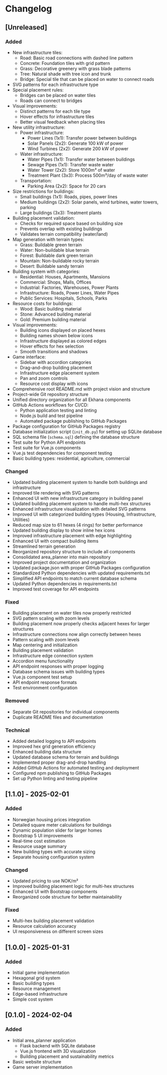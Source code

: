 # Changelog

## [Unreleased]

### Added
- New infrastructure tiles:
  - Road: Basic road connections with dashed line pattern
  - Concrete: Foundation tiles with grid pattern
  - Grass: Decorative greenery with grass blade patterns
  - Tree: Natural shade with tree icon and trunk
  - Bridge: Special tile that can be placed on water to connect roads
- SVG patterns for each infrastructure type
- Special placement rules:
  - Bridges can be placed on water tiles
  - Roads can connect to bridges
- Visual improvements:
  - Distinct patterns for each tile type
  - Hover effects for infrastructure tiles
  - Better visual feedback when placing tiles
- New utility infrastructure:
  - Power infrastructure:
    - Power Lines (1x1): Transfer power between buildings
    - Solar Panels (2x2): Generate 100 kW of power
    - Wind Turbines (2x2): Generate 200 kW of power
  - Water infrastructure:
    - Water Pipes (1x1): Transfer water between buildings
    - Sewage Pipes (1x1): Transfer waste water
    - Water Tower (2x2): Store 1000m³ of water
    - Treatment Plant (3x3): Process 500m³/day of waste water
  - Transportation:
    - Parking Area (2x2): Space for 20 cars
- Size restrictions for buildings:
  - Small buildings (1x1): Roads, pipes, power lines
  - Medium buildings (2x2): Solar panels, wind turbines, water towers, parking
  - Large buildings (3x3): Treatment plants
- Building placement validation:
  - Checks for required space based on building size
  - Prevents overlap with existing buildings
  - Validates terrain compatibility (water/land)
- Map generation with terrain types:
  - Grass: Buildable green terrain
  - Water: Non-buildable blue terrain
  - Forest: Buildable dark green terrain
  - Mountain: Non-buildable rocky terrain
  - Desert: Buildable sandy terrain
- Building system with categories:
  - Residential: Houses, Apartments, Mansions
  - Commercial: Shops, Malls, Offices
  - Industrial: Factories, Warehouses, Power Plants
  - Infrastructure: Roads, Power Lines, Water Pipes
  - Public Services: Hospitals, Schools, Parks
- Resource costs for buildings:
  - Wood: Basic building material
  - Stone: Advanced building material
  - Gold: Premium building material
- Visual improvements:
  - Building icons displayed on placed hexes
  - Building names shown below icons
  - Infrastructure displayed as colored edges
  - Hover effects for hex selection
  - Smooth transitions and shadows
- Game interface:
  - Sidebar with accordion categories
  - Drag-and-drop building placement
  - Infrastructure edge placement system
  - Pan and zoom controls
  - Resource cost display with icons
- Comprehensive root README.md with project vision and structure
- Project-wide Git repository structure
- Unified directory organization for all Ekhana components
- GitHub Actions workflows for CI/CD:
  - Python application testing and linting
  - Node.js build and test pipeline
  - Automated package publishing to GitHub Packages
- Package configuration for GitHub Packages registry
- Database initialization script (`init_db.py`) for setting up SQLite database
- SQL schema file (`schema.sql`) defining the database structure
- Test suite for Python API endpoints
- Test suite for Vue.js components
- Vue.js test dependencies for component testing
- Basic building types: residential, agriculture, commercial

### Changed
- Updated building placement system to handle both buildings and infrastructure
- Improved tile rendering with SVG patterns
- Enhanced UI with new infrastructure category in building panel
- Updated building placement system to handle multi-hex structures
- Enhanced infrastructure visualization with detailed SVG patterns
- Improved UI with categorized building types (Housing, Infrastructure, Utilities)
- Reduced map size to 61 hexes (4 rings) for better performance
- Updated building display to show inline hex icons
- Improved infrastructure placement with edge highlighting
- Enhanced UI with compact building items
- Streamlined terrain generation
- Reorganized repository structure to include all components
- Consolidated area_planner into main repository
- Improved project documentation and organization
- Updated package.json with proper GitHub Packages configuration
- Standardized Python dependencies with updated requirements.txt
- Simplified API endpoints to match current database schema
- Updated Python dependencies in requirements.txt
- Improved test coverage for API endpoints

### Fixed
- Building placement on water tiles now properly restricted
- SVG pattern scaling with zoom levels
- Building placement now properly checks adjacent hexes for larger structures
- Infrastructure connections now align correctly between hexes
- Pattern scaling with zoom levels
- Map centering and initialization
- Building placement validation
- Infrastructure edge connection system
- Accordion menu functionality
- API endpoint responses with proper logging
- Database schema issues with building types
- Vue.js component test setup
- API endpoint response formats
- Test environment configuration

### Removed
- Separate Git repositories for individual components
- Duplicate README files and documentation

### Technical
- Added detailed logging to API endpoints
- Improved hex grid generation efficiency
- Enhanced building data structure
- Updated database schema for terrain and buildings
- Implemented proper drag-and-drop handling
- Added GitHub Actions for automated testing and deployment
- Configured npm publishing to GitHub Packages
- Set up Python linting and testing pipeline

## [1.1.0] - 2025-02-01

### Added
- Norwegian housing prices integration
- Detailed square meter calculations for buildings
- Dynamic population slider for larger homes
- Bootstrap 5 UI improvements
- Real-time cost estimation
- Resource usage summary
- New building types with accurate sizing
- Separate housing configuration system

### Changed
- Updated pricing to use NOK/m²
- Improved building placement logic for multi-hex structures
- Enhanced UI with Bootstrap components
- Reorganized code structure for better maintainability

### Fixed
- Multi-hex building placement validation
- Resource calculation accuracy
- UI responsiveness on different screen sizes

## [1.0.0] - 2025-01-31

### Added
- Initial game implementation
- Hexagonal grid system
- Basic building types
- Resource management
- Edge-based infrastructure
- Simple cost system

## [0.1.0] - 2024-02-04

### Added
- Initial area_planner application
  - Flask backend with SQLite database
  - Vue.js frontend with 3D visualization
  - Building placement and sustainability metrics
- Basic website structure
- Game server implementation
